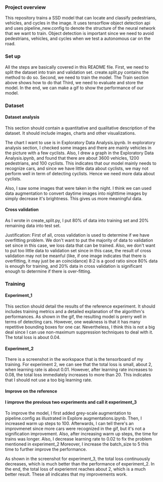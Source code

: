 ### Project overview
This repository trains a SSD model that can locate and classify pedestrians, vehicles, and cycles in the image. It uses tensorflow object detection api and uses pipeline_new.config to denote the structure of the neural network that we want to train. Object detection is important since we need to avoid pedestrians, vehicles, and cycles when we test a autonomous car on the road.

### Set up
All the steps are basically covered in this README file.
First, we need to split the dataset into train and validation set. create.split.py contains the method to do so.
Second, we need to train the model. The Train section above shows how to do that 
Third, we need to evaluate and store the model.
In the end, we can make a gif to show the performance of our model.


### Dataset
#### Dataset analysis
This section should contain a quantitative and qualitative description of the dataset. It should include images, charts and other visualizations.

The chart I want to use is in Exploratory Data Analysis.ipynb.
In exploratory analysis section, I checked some images and there are mainly vehicles in the picture with a few cyclists. Also, I drew a graph in the Exploratory Data Analysis.ipynb, and found that there are about 3600 vehicles, 1200 pedestrians, and 100 cyclists. This indicates that our model mainly needs to recognize cars, and since we have little data about cyclists, we may not perform well in term of detecting cyclists. Hence we need more data about cyclists.

Also, I saw some images that were taken in the night. I think we can used data augmentation to convert daytime images into nighttime images by simply decrease it's brightness. This gives us more meaningful data.

#### Cross validation
As I wrote in create_split.py, I put 80% of data into training set and 20% remaining data into test set.
 
Justification:
First of all, cross validation is used to determine if we have overfitting problem. 
We don't want to put the majority of data to validation set since in this case, we loss data that can be trained.
Also, we don't want to put too little data to validation set since in this case, the result of cross validation may not be meanful (like, if one image indicates that there is overfitting, it may just be an coincidance)
8:2 is a good ratio since 80% data is enough for training, and 20% data in cross validation is significant enough to determine if there is over-fitting.

### Training
#### Experiment_1
This section should detail the results of the reference experiment. It should includes training metrics and a detailed explanation of the algorithm's performances.
As shown in the gif, the resulting model is prerry well in terms of detecting cars. However, one weakness is that it has many repetitive bounding boxes for one car. Nevertheless, I think this is not a big deal since I can use non-maximum suppression techniques to deal with it.
The total loss is about 0.04.

#### Experiment_2
There is a screenshot in the workspace that is the tensorboard of my training. For experiment 2, we can see that the total loss is small, about 2, when learning rate is about 0.01. However, after learning rate increases to 0.08, the total
loss immediately increases to more than 20.  This indicates that I should not use a too big learning rate. 

#### Improve on the reference
#### I improve the previous two experiments and call it experiment_3
To improve the model, I first added grey-scale augmentation to pipeline.config as illustrated in Explore augmentations.ipynb. Then, I increased warm up steps to 100. Afterwards, I can tell there's an improvmenet since more cars were recognized in the gif, but it's not a signification improvement. Also, after increasing warm up steps, the time for trains was longer.
Also, I decrease learning rate to 0.02 to fix the problem mentioned in experiment_2
Moreover, I increase the batch_size to 5 this time to further improve the performance.

As shown in the screenshot for experiment_3, the total loss continuously decreases, which is much better than the performance of experiment_2. In the end, the total loss of experiemnt reaches about 2, which is a much better result.
These all indicates that my improvements work.
